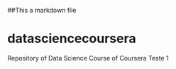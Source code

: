 ##This a markdown file

# datasciencecoursera
Repository of Data Science Course of Coursera
Teste 1
